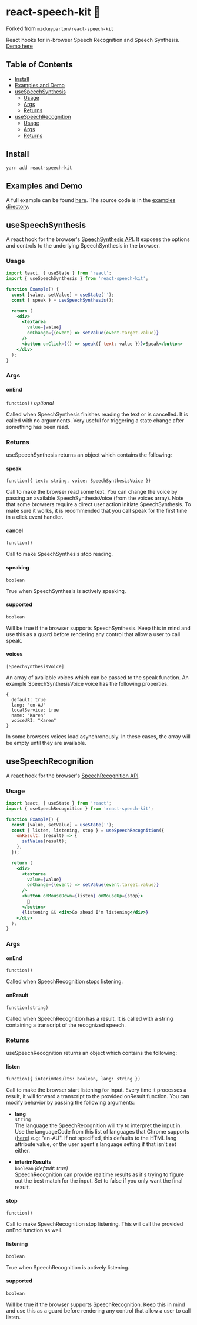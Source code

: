 # react-speech-kit 🎤

Forked from `mickeyparton/react-speech-kit`

React hooks for in-browser Speech Recognition and Speech Synthesis.
[Demo here](https://mikeyparton.github.io/react-speech-kit/)

## Table of Contents

- [Install](#install)
- [Examples and Demo](#examples-and-demo)
- [useSpeechSynthesis](#usespeechsynthesis)
  - [Usage](#usage)
  - [Args](#args)
  - [Returns](#returns)
- [useSpeechRecognition](#usespeechrecognition)
  - [Usage](#usage-1)
  - [Args](#args-1)
  - [Returns](#returns-1)

## Install

```bash
yarn add react-speech-kit
```

## Examples and Demo

A full example can be found [here](https://mikeyparton.github.io/react-speech-kit/). The source code is in the [examples directory](https://github.com/MikeyParton/react-speech-kit/tree/master/examples/src).

## useSpeechSynthesis

A react hook for the browser's [SpeechSynthesis API](https://developer.mozilla.org/en-US/docs/Web/API/SpeechSynthesis). It exposes the options and controls to the underlying SpeechSynthesis in the browser.

### Usage

```jsx
import React, { useState } from 'react';
import { useSpeechSynthesis } from 'react-speech-kit';

function Example() {
  const [value, setValue] = useState('');
  const { speak } = useSpeechSynthesis();

  return (
    <div>
      <textarea
        value={value}
        onChange={(event) => setValue(event.target.value)}
      />
      <button onClick={() => speak({ text: value })}>Speak</button>
    </div>
  );
}
```

### Args

#### onEnd

`function()` _optional_

Called when SpeechSynthesis finishes reading the text or is cancelled. It is called with no argumnents. Very useful for triggering a state change after something has been read.

### Returns

useSpeechSynthesis returns an object which contains the following:

#### speak

`function({ text: string, voice: SpeechSynthesisVoice })`

Call to make the browser read some text. You can change the voice by passing an available SpeechSynthesisVoice (from the voices array). Note that some browsers require a direct user action initiate SpeechSynthesis. To make sure it works, it is recommended that you call speak for the first time in a click event handler.

#### cancel

`function()`

Call to make SpeechSynthesis stop reading.

#### speaking

`boolean`

True when SpeechSynthesis is actively speaking.

#### supported

`boolean`

Will be true if the browser supports SpeechSynthesis. Keep this in mind and use this as a guard before rendering any control that allow a user to call speak.

#### voices

`[SpeechSynthesisVoice]`

An array of available voices which can be passed to the speak function. An example SpeechSynthesisVoice voice has the following properties.

```
{
  default: true
  lang: "en-AU"
  localService: true
  name: "Karen"
  voiceURI: "Karen"
}
```

In some browsers voices load asynchronously. In these cases, the array will be empty until they are available.

## useSpeechRecognition

A react hook for the browser's [SpeechRecognition API](https://developer.mozilla.org/en-US/docs/Web/API/SpeechRecognition).

### Usage

```jsx
import React, { useState } from 'react';
import { useSpeechRecognition } from 'react-speech-kit';

function Example() {
  const [value, setValue] = useState('');
  const { listen, listening, stop } = useSpeechRecognition({
    onResult: (result) => {
      setValue(result);
    },
  });

  return (
    <div>
      <textarea
        value={value}
        onChange={(event) => setValue(event.target.value)}
      />
      <button onMouseDown={listen} onMouseUp={stop}>
        🎤
      </button>
      {listening && <div>Go ahead I'm listening</div>}
    </div>
  );
}
```

### Args

#### onEnd

`function()`

Called when SpeechRecognition stops listening.

#### onResult

`function(string)`

Called when SpeechRecognition has a result. It is called with a string containing a transcript of the recognized speech.

### Returns

useSpeechRecognition returns an object which contains the following:

#### listen

`function({ interimResults: boolean, lang: string })`

Call to make the browser start listening for input. Every time it processes a result, it will forward a transcript to the provided onResult function. You can modify behavior by passing the following arguments:

- **lang**  
   `string`  
   The language the SpeechRecognition will try to interpret the input in. Use the languageCode from this list of languages that Chrome supports ([here](https://cloud.google.com/speech-to-text/docs/languages)) e.g: "en-AU". If not specified, this defaults to the HTML lang attribute value, or the user agent's language setting if that isn't set either.

- **interimResults**  
   `boolean` _(default: true)_  
   SpeechRecognition can provide realtime results as it's trying to figure out the best match for the input. Set to false if you only want the final result.

#### stop

`function()`

Call to make SpeechRecognition stop listening. This will call the provided onEnd function as well.

#### listening

`boolean`

True when SpeechRecognition is actively listening.

#### supported

`boolean`

Will be true if the browser supports SpeechRecognition. Keep this in mind and use this as a guard before rendering any control that allow a user to call listen.
